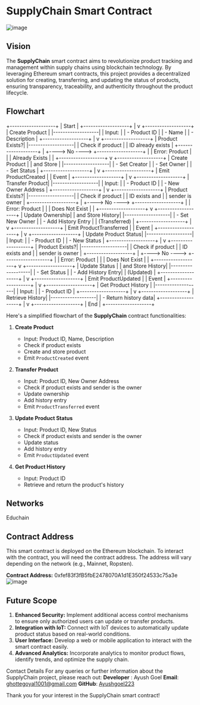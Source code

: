 # SupplyChain Smart Contract
![image](https://github.com/user-attachments/assets/2cfb3c41-dc20-4101-9aab-df2d86451154)


## Vision

The **SupplyChain** smart contract aims to revolutionize product tracking and management within supply chains using blockchain technology. By leveraging Ethereum smart contracts, this project provides a decentralized solution for creating, transferring, and updating the status of products, ensuring transparency, traceability, and authenticity throughout the product lifecycle.

## Flowchart
 +-------------------+
 |   Start           |
 +-------------------+
           |
           v
 +-------------------+
 |   Create Product  |
 |-------------------|
 | Input:            |
 | - Product ID      |
 | - Name            |
 | - Description     |
 +-------------------+
           |
           v
 +-------------------+
 |   Product Exists?|
 |-------------------|
 | Check if product  |
 | ID already exists |
 +-------------------+
           |
           +----> No ----> +-------------------+
           |              |   Error: Product   |
           |              |   Already Exists   |
           |              +-------------------+
           v
 +-------------------+
 |   Create Product  |
 |   and Store       |
 |-------------------|
 | - Set Creator     |
 | - Set Owner       |
 | - Set Status      |
 +-------------------+
           |
           v
 +-------------------+
 | Emit ProductCreated |
 | Event               |
 +-------------------+
           |
           v
 +-------------------+
 |   Transfer Product|
 |-------------------|
 | Input:            |
 | - Product ID      |
 | - New Owner Address |
 +-------------------+
           |
           v
 +-------------------+
 |   Product Exists?|
 |-------------------|
 | Check if product  |
 | ID exists and     |
 | sender is owner   |
 +-------------------+
           |
           +----> No ----> +-------------------+
           |              |   Error: Product   |
           |              |   Does Not Exist   |
           |              +-------------------+
           v
 +-------------------+
 |   Update Ownership|
 |   and Store History|
 |-------------------|
 | - Set New Owner   |
 | - Add History Entry |
 |   (Transferred)   |
 +-------------------+
           |
           v
 +-------------------+
 | Emit ProductTransferred |
 | Event                |
 +-------------------+
           |
           v
 +-------------------+
 |   Update Product Status|
 |-------------------|
 | Input:            |
 | - Product ID      |
 | - New Status      |
 +-------------------+
           |
           v
 +-------------------+
 |   Product Exists?|
 |-------------------|
 | Check if product  |
 | ID exists and     |
 | sender is owner   |
 +-------------------+
           |
           +----> No ----> +-------------------+
           |              |   Error: Product   |
           |              |   Does Not Exist   |
           |              +-------------------+
           v
 +-------------------+
 |   Update Status   |
 |   and Store History|
 |-------------------|
 | - Set Status      |
 | - Add History Entry|
 |   (Updated)       |
 +-------------------+
           |
           v
 +-------------------+
 | Emit ProductUpdated |
 | Event               |
 +-------------------+
           |
           v
 +-------------------+
 |   Get Product History |
 |-------------------|
 | Input:            |
 | - Product ID      |
 +-------------------+
           |
           v
 +-------------------+
 |   Retrieve History|
 |-------------------|
 | - Return history data|
 +-------------------+
           |
           v
 +-------------------+
 |   End             |
 +-------------------+


Here's a simplified flowchart of the **SupplyChain** contract functionalities:

1. **Create Product**
   - Input: Product ID, Name, Description
   - Check if product exists
   - Create and store product
   - Emit `ProductCreated` event

2. **Transfer Product**
   - Input: Product ID, New Owner Address
   - Check if product exists and sender is the owner
   - Update ownership
   - Add history entry
   - Emit `ProductTransferred` event

3. **Update Product Status**
   - Input: Product ID, New Status
   - Check if product exists and sender is the owner
   - Update status
   - Add history entry
   - Emit `ProductUpdated` event

4. **Get Product History**
   - Input: Product ID
   - Retrieve and return the product's history

## Networks 
Educhain
## Contract Address

This smart contract is deployed on the Ethereum blockchain. To interact with the contract, you will need the contract address. The address will vary depending on the network (e.g., Mainnet, Ropsten).

**Contract Address:** 0xfef83f3fB5fbE2478070A1d1E350f24533c75a3e
![image](https://github.com/user-attachments/assets/3801abda-05e5-470f-b6e3-66a0e1893bef)


## Future Scope

1. **Enhanced Security:** Implement additional access control mechanisms to ensure only authorized users can update or transfer products.
2. **Integration with IoT:** Connect with IoT devices to automatically update product status based on real-world conditions.
3. **User Interface:** Develop a web or mobile application to interact with the smart contract easily.
4. **Advanced Analytics:** Incorporate analytics to monitor product flows, identify trends, and optimize the supply chain.

Contact Details
For any queries or further information about the SupplyChain project, please reach out:
**Developer** : Ayush Goel
**Email**: ghottegoyal1001@gmail.com
**GitHub**: [Ayushgoel223](https://github.com/Ayushgoel223)

Thank you for your interest in the SupplyChain smart contract!
